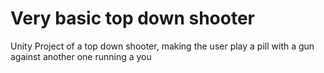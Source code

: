 # Very basic top down shooter
 Unity Project of a top down shooter, making the user play a pill with a gun against another one running a you
 
